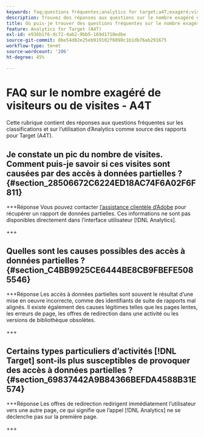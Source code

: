 ```yaml
---
keywords: faq;questions fréquentes;analytics for target;a4T;exagéré;visite;visiteur;accès partiel;orphelin;accès partiel
description: Trouvez des réponses aux questions sur le nombre exagéré de visiteurs ou de visites lors de l’utilisation d’Analytics for [!DNL Target] (A4T). Découvrez comment réduire les "données partielles".
title: Où puis-je trouver des questions fréquentes sur le nombre exagéré de visiteurs ou de visites avec A4T ?
feature: Analytics for Target (A4T)
exl-id: e936b1f6-dc72-4ab2-9bb5-169d1710edbe
source-git-commit: 0be54d82e25eb919102f6098c1b1db76ab291675
workflow-type: tm+mt
source-wordcount: '206'
ht-degree: 45%

---
```


# FAQ sur le nombre exagéré de visiteurs ou de visites - A4T

Cette rubrique contient des réponses aux questions fréquentes sur les classifications et sur l’utilisation d’Analytics comme source des rapports pour Target (A4T).

## Je constate un pic du nombre de visites. Comment puis-je savoir si ces visites sont causées par des accès à données partielles ? {#section_28506672C6224ED18AC74F6A02F6F811}

+++Réponse
Vous pouvez contacter [l’assistance clientèle d’Adobe](/help/main/cmp-resources-and-contact-information.md#reference_ACA3391A00EF467B87930A450050077C) pour récupérer un rapport de données partielles. Ces informations ne sont pas disponibles directement dans l’interface utilisateur [!DNL Analytics].

+++

## Quelles sont les causes possibles des accès à données partielles ? {#section_C4BB9925CE6444BE8CB9FBEFE5085546}

+++Réponse
Les accès à données partielles sont souvent le résultat d’une mise en oeuvre incorrecte, comme des identifiants de suite de rapports mal alignés. Il existe également des causes légitimes telles que les pages lentes, les erreurs de page, les offres de redirection dans une activité ou les versions de bibliothèque obsolètes.

+++

## Certains types particuliers d’activités [!DNL Target] sont-ils plus susceptibles de provoquer des accès à données partielles ? {#section_69837442A9B84366BEFDA4588B31E574}

+++Réponse
Les offres de redirection redirigent immédiatement l’utilisateur vers une autre page, ce qui signifie que l’appel [!DNL Analytics] ne se déclenche pas sur la première page.

+++